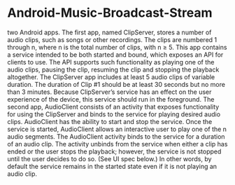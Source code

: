 # Android-Music-Broadcast-Stream
two Android apps. The first app, named ClipServer, stores a number of audio clips, such as songs or other recordings. The clips are numbered 1 through n, where n is the total number of clips, with n ≥ 5. This app contains a service intended to be both started and bound, which exposes an API for clients to use. The API supports such functionality as playing one of the audio clips, pausing the clip, resuming the clip and stopping the playback altogether. The ClipServer app includes at least 5 audio clips of variable duration. The duration of Clip #1 should be at least 30 seconds but no more than 3 minutes. Because ClipServer’s service has an effect on the user experience of the device, this service should run in the foreground. The second app, AudioClient consists of an activity that exposes functionality for using the ClipServer and binds to the service for playing desired audio clips. AudioClient has the ability to start and stop the service. Once the service is started, AudioClient allows an interactive user to play one of the n audio segments. The AudioClient activity binds to the service for a duration of an audio clip. The activity unbinds from the service when either a clip has ended or the user stops the playback; however, the service is not stopped until the user decides to do so. (See UI spec below.) In other words, by default the service remains in the started state even if it is not playing an audio clip.
